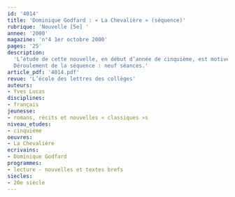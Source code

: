 ```yaml
---
id: '4014'
title: 'Dominique Godfard : « La Chevalière » (séquence)'
rubrique: 'Nouvelle [5e] '
annee: '2000'
magazine: 'n°4 1er octobre 2000'
pages: '25'
description: 
  'L’étude de cette nouvelle, en début d’année de cinquième, est motivée par la nécessité de faire rapidement le tour de notions d’analyse du texte narratif que les élèves auront abordées au cours de leur première année de collège, pour que ces notions soient affinées par la suite. Autant dire qu’on a besoin d’une histoire forte dont la technique narrative puisse servir de référence pour compléter les notions de technique mises en place. La nouvelle, en tant que récit bref, cumule un certain nombre de contraintes dont il est possible de tirer un maximum d’effet dramatique. L’action se passe dans un espace clos (un château) ; les éléments de l’intrigue (la disparition de la chevalière) convergent vers un dénouement inattendu (la découverte du bijou dans le gésier d’un canard) ; les faits sont présentés dans un ordre chronologique signalé par des indicateurs temporels (le cercle des suspects se resserre petit à petit) ; grâce au nombre restreint de personnages, présentés à grands traits stylisés, les contrastes sont accusés et l’évolution de la distribution des rôles simplifiée (les proches du comte sont à tour de rôle soupçonnés).
  Déroulement de la séquence : neuf séances.'
article_pdf: '4014.pdf'
revue: 'L’école des lettres des collèges'
auteurs:
- Yves Lucas
disciplines:
- français
jeunesse:
- romans, récits et nouvelles « classiques »s
niveau_etudes:
- cinquième
oeuvres:
- La Chevalière
ecrivains:
- Dominique Godfard
programmes:
- lecture - nouvelles et textes brefs
siecles:
- 20e siècle
---
```

